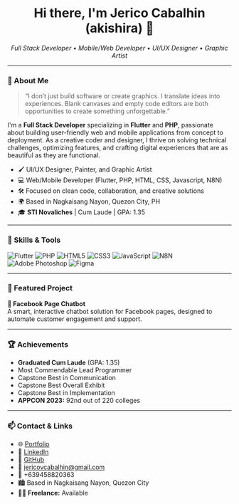 <h1 align="center">Hi there, I'm Jerico Cabalhin (akishira) 👋</h1>
<p align="center">
  <em>Full Stack Developer • Mobile/Web Developer • UI/UX Designer • Graphic Artist</em>
</p>

---

### 🎨 About Me

> “I don’t just build software or create graphics. I translate ideas into experiences. Blank canvases and empty code editors are both opportunities to create something unforgettable.”

I'm a **Full Stack Developer** specializing in **Flutter** and **PHP**, passionate about building user-friendly web and mobile applications from concept to deployment. As a creative coder and designer, I thrive on solving technical challenges, optimizing features, and crafting digital experiences that are as beautiful as they are functional.

- 🖌️ UI/UX Designer, Painter, and Graphic Artist
- 💻 Web/Mobile Developer (Flutter, PHP, HTML, CSS, Javascript, N8N)
- 🛠️ Focused on clean code, collaboration, and creative solutions
- 🌍 Based in Nagkaisang Nayon, Quezon City, PH
- 🎓 **STI Novaliches** | Cum Laude | GPA: 1.35

---

### 🚀 Skills & Tools

![Flutter](https://img.shields.io/badge/Flutter-02569B?style=for-the-badge&logo=flutter&logoColor=white)
![PHP](https://img.shields.io/badge/PHP-777BB4?style=for-the-badge&logo=php&logoColor=white)
![HTML5](https://img.shields.io/badge/HTML5-E34F26?style=for-the-badge&logo=html5&logoColor=white)
![CSS3](https://img.shields.io/badge/CSS3-1572B6?style=for-the-badge&logo=css3&logoColor=white)
![JavaScript](https://img.shields.io/badge/JavaScript-F7DF1E?style=for-the-badge&logo=javascript&logoColor=black)
![N8N](https://img.shields.io/badge/n8n-F68922?style=for-the-badge&logo=n8n&logoColor=white)
<br>
![Adobe Photoshop](https://img.shields.io/badge/Adobe%20Photoshop-31A8FF?style=for-the-badge&logo=Adobe%20Photoshop&logoColor=white)
![Figma](https://img.shields.io/badge/Figma-F24E1E?style=for-the-badge&logo=Figma&logoColor=white)

---

### 🌟 Featured Project

**🤖 Facebook Page Chatbot**  
A smart, interactive chatbot solution for Facebook pages, designed to automate customer engagement and support.

---

### 🏆 Achievements

- **Graduated Cum Laude** (GPA: 1.35)
- Most Commendable Lead Programmer
- Capstone Best in Communication
- Capstone Best Overall Exhibit
- Capstone Best in Implementation
- **APPCON 2023:** 92nd out of 220 colleges

---

### 📫 Contact & Links

- 🌐 [Portfolio](https://jericoresume.netlify.app/)
- 💼 [LinkedIn](https://www.linkedin.com/in/jerico-cabalhin-64a071302/)
- 🐙 [GitHub](https://github.com/akishira)
- 📧 jericovcabalhin@gmail.com
- 📱 +639458820363
- 🏙️ Based in Nagkaisang Nayon, Quezon City
- 👨‍💻 **Freelance:** Available
